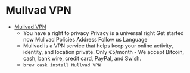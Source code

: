 # Mullvad VPN
- [Mullvad VPN](https://mullvad.net/)
  -  You have a right to privacy Privacy is a universal right Get started now Mullvad Policies Address Follow us Language
  - Mullvad is a VPN service that helps keep your online activity, identity, and location private. Only €5/month - We accept Bitcoin, cash, bank wire, credit card, PayPal, and Swish.
  - `brew cask install Mullvad VPN`
